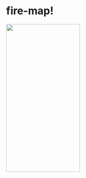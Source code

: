 # fire-map!
<img src="https://user-images.githubusercontent.com/74016134/184351488-d3a2dd6e-9247-41c7-8ffd-dc69299be31c.jpg" data-canonical-src="https://user-images.githubusercontent.com/74016134/184351488-d3a2dd6e-9247-41c7-8ffd-dc69299be31c.jpg" width="200" height="400" />
